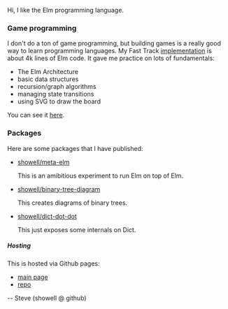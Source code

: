 Hi, I like the Elm programming language.

### Game programming

I don't do a ton of game programming, but building games is a really good
way to learn programming languages.  My Fast Track 
[implementation](https://github.com/showell/elm-fasttrack) is about 4k lines
of Elm code.  It gave me practice on lots of fundamentals:

* The Elm Architecture
* basic data structures
* recursion/graph algorithms
* managing state transitions
* using SVG to draw the board

You can see it [here](https://showell.github.io/ft.html).

### Packages

Here are some packages that I have published:

- [showell/meta-elm](https://package.elm-lang.org/packages/showell/meta-elm/latest/)

    This is an amibitious experiment to run Elm on top of Elm.

- [showell/binary-tree-diagram](https://package.elm-lang.org/packages/showell/binary-tree-diagram/latest/)

    This creates diagrams of binary trees.

- [showell/dict-dot-dot](https://package.elm-lang.org/packages/showell/dict-dot-dot/latest/)

    This just exposes some internals on Dict.

##### Hosting

This is hosted via Github pages:

- [main page](https://showell.github.io/)
- [repo](https://github.com/showell/showell.github.io)

-- Steve (showell @ github)
